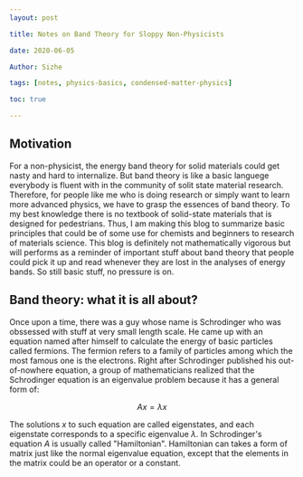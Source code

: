 ```yaml
---
layout: post

title: Notes on Band Theory for Sloppy Non-Physicists

date: 2020-06-05

Author: Sizhe

tags: [notes, physics-basics, condensed-matter-physics]

toc: true

---
```


## Motivation

For a non-physicist, the energy band theory for solid materials could get nasty and hard to internalize. But band theory is like a basic languege everybody is fluent with in the community of solit state material research. Therefore, for people like me who is doing research or simply want to learn more advanced physics, we have to grasp the essences of band theory. To my best knowledge there is no textbook of solid-state materials that is designed for pedestrians. Thus, I am making this blog to summarize basic principles that could be of some use for chemists and beginners to research of materials science. This blog is definitely not mathematically vigorous but will performs as a reminder of important stuff about band theory that people could pick it up and read whenever they are lost in the analyses of energy bands. So still basic stuff, no pressure is on.

## Band theory: what it is all about?
Once upon a time, there was a guy whose name is Schrodinger who was obssessed with stuff at very small length scale. He came up with an equation named after himself to calculate the energy of basic particles called fermions. The fermion refers to a family of particles among which the most famous one is the electrons. Right after Schrodinger published his out-of-nowhere equation, a group of mathematicians realized that the Schrodinger equation is an eigenvalue problem because it has a general form of:

$$Ax=\lambda x$$

The solutions $x$ to such equation are called eigenstates, and each eigenstate corresponds to a specific eigenvalue $\lambda$. In Schrodinger's equation $A$ is usually called "Hamiltonian". Hamiltonian can takes a form of matrix just like the normal eigenvalue equation, except that the elements in the matrix could be an operator or a constant.